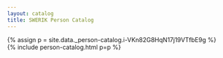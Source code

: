 ```yaml
---
layout: catalog
title: SWERIK Person Catalog
---
```

{% assign p = site.data._person-catalog.i-VKn82G8HqN17j19VTfbE9g %}
{% include person-catalog.html p=p %}

